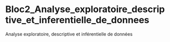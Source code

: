 # Bloc2_Analyse_exploratoire_descriptive_et_inferentielle_de_donnees
 Analyse exploratoire, descriptive et inférentielle de données
